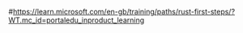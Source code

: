 #https://learn.microsoft.com/en-gb/training/paths/rust-first-steps/?WT.mc_id=portaledu_inproduct_learning

